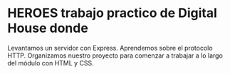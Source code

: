 # HEROES trabajo practico de Digital House donde
Levantamos un servidor con Express.
Aprendemos sobre el protocolo HTTP.
Organizamos nuestro proyecto para comenzar a trabajar a lo largo del módulo con HTML y CSS.
